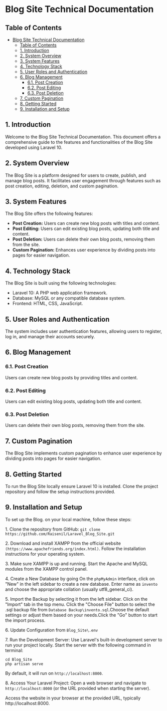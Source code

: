 # Blog Site Technical Documentation

## Table of Contents

- [Blog Site Technical Documentation](#blog-site-technical-documentation)
  - [Table of Contents](#table-of-contents)
  - [1. Introduction](#1-introduction)
  - [2. System Overview](#2-system-overview)
  - [3. System Features](#3-system-features)
  - [4. Technology Stack](#4-technology-stack)
  - [5. User Roles and Authentication](#5-user-roles-and-authentication)
  - [6. Blog Management](#6-blog-management)
    - [6.1. Post Creation](#61-post-creation)
    - [6.2. Post Editing](#62-post-editing)
    - [6.3. Post Deletion](#63-post-deletion)
  - [7. Custom Pagination](#7-custom-pagination)
  - [8. Getting Started](#8-getting-started)
  - [9. Installation and Setup](#9-installation-and-setup)

## 1. Introduction

Welcome to the Blog Site Technical Documentation. This document offers a comprehensive guide to the features and functionalities of the Blog Site developed using Laravel 10.

## 2. System Overview

The Blog Site is a platform designed for users to create, publish, and manage blog posts. It facilitates user engagement through features such as post creation, editing, deletion, and custom pagination.

## 3. System Features

The Blog Site offers the following features:

- **Post Creation:** Users can create new blog posts with titles and content.
- **Post Editing:** Users can edit existing blog posts, updating both title and content.
- **Post Deletion:** Users can delete their own blog posts, removing them from the site.
- **Custom Pagination:** Enhances user experience by dividing posts into pages for easier navigation.

## 4. Technology Stack

The Blog Site is built using the following technologies:

- Laravel 10: A PHP web application framework.
- Database: MySQL or any compatible database system.
- Frontend: HTML, CSS, JavaScript.

## 5. User Roles and Authentication

The system includes user authentication features, allowing users to register, log in, and manage their accounts securely.

## 6. Blog Management

### 6.1. Post Creation

Users can create new blog posts by providing titles and content.

### 6.2. Post Editing

Users can edit existing blog posts, updating both title and content.

### 6.3. Post Deletion

Users can delete their own blog posts, removing them from the site.

## 7. Custom Pagination

The Blog Site implements custom pagination to enhance user experience by dividing posts into pages for easier navigation.

## 8. Getting Started

To run the Blog Site locally ensure Laravel 10 is installed. Clone the project repository and follow the setup instructions provided.

## 9. Installation and Setup

To set up the Blog. on your local machine, follow these steps:

1\. Clone the repository from GitHub: `git clone https://github.com/Raisenil/Laravel_Blog_Site.git`

2\. Download and install XAMPP from the official website `(https://www.apachefriends.org/index.html)`. Follow the installation instructions for your operating system.

3\. Make sure XAMPP is up and running. Start the Apache and MySQL modules from the XAMPP control panel.

4\. Create a New Database by going On the `phpMyAdmin` interface, click on "New" in the left sidebar to create a new database.
Enter name as `invento` and choose the appropriate collation (usually utf8_general_ci).

5\. Import the Backup by selecting it from the left sidebar. Click on the "Import" tab in the top menu. Click the "Choose File" button to select the .sql backup file from `Database Backup\invento.sql`.Choose the default settings or adjust them based on your needs.Click the "Go" button to start the import process.

6\. Update Configuration from `Blog_Site\.env`

7\. Run the Development Server:
Use Laravel's built-in development server to run your project locally. Start the server with the following command in terminal:

    cd Blog_Site
    php artisan serve

By default, it will run on `http://localhost:8000`.

8\. Access Your Laravel Project:
Open a web browser and navigate to `http://localhost:8000` (or the URL provided when starting the server).

Access the website in your browser at the provided URL, typically http://localhost:8000.
